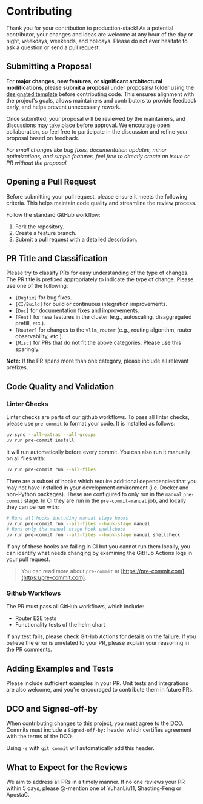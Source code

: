 # Contributing

Thank you for your contribution to production-stack! As a potential contributor, your changes and ideas are welcome at any hour of the day or night, weekdays, weekends, and holidays. Please do not ever hesitate to ask a question or send a pull request.

## Submitting a Proposal

For **major changes, new features, or significant architectural modifications**, please **submit a proposal** under [proposals/](proposals/) folder using the [designated template](proposals/TEMPLATE.md) before contributing code. This ensures alignment with the project's goals, allows maintainers and contributors to provide feedback early, and helps prevent unnecessary rework.

Once submitted, your proposal will be reviewed by the maintainers, and discussions may take place before approval. We encourage open collaboration, so feel free to participate in the discussion and refine your proposal based on feedback.

*For small changes like bug fixes, documentation updates, minor optimizations, and simple features, feel free to directly create an issue or PR without the proposal.*

## Opening a Pull Request

Before submitting your pull request, please ensure it meets the following criteria. This helps maintain code quality and streamline the review process.

Follow the standard GitHub workflow:

1. Fork the repository.
2. Create a feature branch.
3. Submit a pull request with a detailed description.

<h2>PR Title and Classification</h2>
<p>Please try to classify PRs for easy understanding of the type of changes. The PR title is prefixed appropriately to indicate the type of change. Please use one of the following:</p>
<ul>
    <li><code>[Bugfix]</code> for bug fixes.</li>
    <li><code>[CI/Build]</code> for build or continuous integration improvements.</li>
    <li><code>[Doc]</code> for documentation fixes and improvements.</li>
    <li><code>[Feat]</code> for new features in the cluster (e.g., autoscaling, disaggregated prefill, etc.).</li>
    <li><code>[Router]</code> for changes to the <code>vllm_router</code> (e.g., routing algorithm, router observability, etc.).</li>
    <li><code>[Misc]</code> for PRs that do not fit the above categories. Please use this sparingly.</li>
</ul>
<p><strong>Note:</strong> If the PR spans more than one category, please include all relevant prefixes.</p>

## Code Quality and Validation

### Linter Checks

Linter checks are parts of our github workflows. To pass all linter checks, please use <code>pre-commit</code> to format your code. It is installed as follows:

```bash
uv sync --all-extras --all-groups
uv run pre-commit install
```

It will run automatically before every commit. You can also run it manually on
all files with:

```bash
uv run pre-commit run --all-files
```

There are a subset of hooks which require additional dependencies that you may
not have installed in your development environment (i.e. Docker and non-Python
packages). These are configured to only run in the `manual` `pre-commit` stage.
In CI they are run in the `pre-commit-manual` job, and locally they can be run
with:

```bash
# Runs all hooks including manual stage hooks
uv run pre-commit run --all-files --hook-stage manual
# Runs only the manual stage hook shellcheck
uv run pre-commit run --all-files --hook-stage manual shellcheck
```

If any of these hooks are failing in CI but you cannot run them locally, you
can identify what needs changing by examining the GitHub Actions logs in your
pull request.

> You can read more about `pre-commit` at [https://pre-commit.com](https://pre-commit.com).

### Github Workflows

The PR must pass all GitHub workflows, which include:

- Router E2E tests
- Functionality tests of the helm chart

If any test fails, please check GitHub Actions for details on the failure. If you believe the error is unrelated to your PR, please explain your reasoning in the PR comments.

## Adding Examples and Tests

Please include sufficient examples in your PR. Unit tests and integrations are also welcome, and you’re encouraged to contribute them in future PRs.

<h2>DCO and Signed-off-by</h2>
<p>When contributing changes to this project, you must agree to the <a href="https://github.com/vllm-project/vllm/blob/main/DCO">DCO</a>. Commits must include a <code>Signed-off-by:</code> header which certifies agreement with the terms of the DCO.</p>
<p>Using <code>-s</code> with <code>git commit</code> will automatically add this header.</p>

<h2>What to Expect for the Reviews</h2>

We aim to address all PRs in a timely manner. If no one reviews your PR within 5 days, please @-mention one of YuhanLiu11, Shaoting-Feng or ApostaC.
